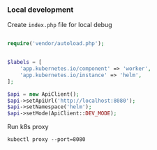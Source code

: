 ### Local development

Create `index.php` file for local debug

```php

require('vendor/autoload.php');


$labels = [
    'app.kubernetes.io/component' => 'worker',
    'app.kubernetes.io/instance' => 'helm',
];

$api = new ApiClient();
$api->setApiUrl('http://localhost:8080');
$api->setNamespace('helm');
$api->setMode(ApiClient::DEV_MODE);

```

Run k8s proxy 
```
kubectl proxy --port=8080
```
